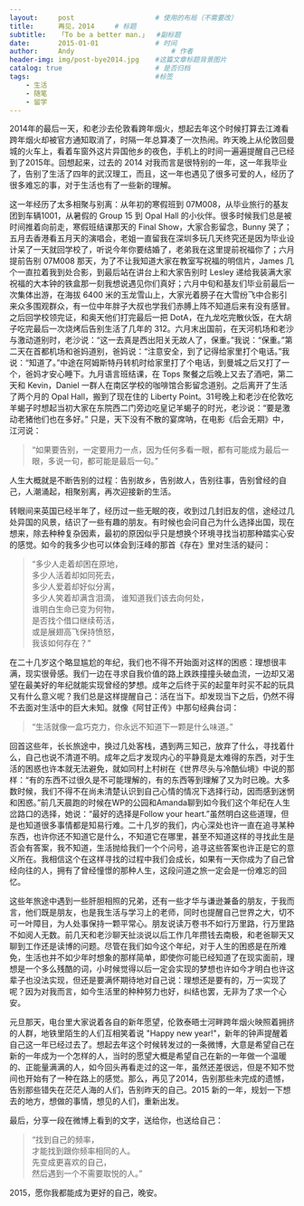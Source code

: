 ```yaml
---
layout:     post   				    # 使用的布局（不需要改）
title:      再见，2014   	# 标题 
subtitle:   「To be a better man.」  #副标题
date:       2015-01-01 				# 时间
author:     Andy 						# 作者
header-img: img/post-bye2014.jpg 	#这篇文章标题背景图片
catalog: true 						# 是否归档
tags:								#标签
    - 生活
    - 随笔
    - 留学
---
```


2014年的最后一天，和老沙去伦敦看跨年烟火，想起去年这个时候打算去江滩看跨年烟火却被官方通知取消了，时隔一年总算凑了一次热闹。昨天晚上从伦敦回曼城的火车上，看着车窗外这片异国他乡的夜色，手机上的时间一遍遍提醒自己已经到了2015年。回想起来，过去的 2014 对我而言是很特别的一年，这一年我毕业了，告别了生活了四年的武汉理工，而且，这一年也遇见了很多可爱的人，经历了很多难忘的事，对于生活也有了一些新的理解。

这一年经历了太多相聚与别离：从年初的寒假班到 07M008，从毕业旅行的基友团到车辆1001，从暑假的 Group 15 到 Opal Hall 的小伙伴。很多时候我们总是被时间推着向前走，寒假班结课那天的 Final Show，大家合影留念，Bunny 哭了；五月去香港看五月天的演唱会，老姐一直留我在深圳多玩几天终究还是因为毕业设计呆了一天就回学校了，听说今年你要结婚了，老弟我在这里提前祝福你了；六月提前告别 07M008 那天，为了不让我知道大家在教室写祝福的明信片，James 几个一直拉着我到处合影，到最后站在讲台上和大家告别时 Lesley 递给我装满大家祝福的大本钟的铁盒那一刻我想说遇见你们真好；六月中旬和基友们毕业前最后一次集体出游，在海拔 6400 米的玉龙雪山上，大家光着膀子在大雪纷飞中合影引来众多围观群众，有一位中年胖子大叔也学我们赤膊上阵不知道后来有没有感冒。之后回学校领完证，和奥天他们打完最后一把 DotA，在九龙吃完散伙饭，在大胡子吃完最后一次烧烤后告别生活了几年的 312。六月末出国前，在天河机场和老沙与激动道别时，老沙说：“这一去真是西出阳关无故人了，保重。”我说：“保重。”第二天在首都机场和爸妈道别，爸妈说：“注意安全，到了记得给家里打个电话。”我说：“知道了。”中途在阿姆斯特丹转机时给家里打了个电话，到曼城之后又打了一个，爸妈才安心睡下。九月语言班结课，在 Tops 聚餐之后晚上又去了酒吧，第二天和 Kevin，Daniel 一群人在南区学校的咖啡馆合影留念道别。之后离开了生活了两个月的 Opal Hall，搬到了现在住的 Liberty Point。31号晚上和老沙在伦敦吃羊蝎子时想起当初大家在东院西二门旁边吃皇记羊蝎子的时光，老沙说：“要是激动老猪他们也在多好。” 只是，天下没有不散的宴席呐，在电影《后会无期》中，江河说：

>“如果要告别，一定要用力一点，因为任何多看一眼，都有可能成为最后一眼，多说一句，都可能是最后一句。”

人生大概就是不断告别的过程：告别故乡，告别故人，告别往事，告别曾经的自己，人潮涌起，相聚别离，再次迎接新的生活。

转眼间来英国已经半年了，经历过一些无眠的夜，收到过几封旧友的信，途经过几处异国的风景，结识了一些有趣的朋友。有时候也会问自己为什么选择出国，现在想来，除去种种复杂因素，最初的原因似乎只是想换个环境寻找当初那种踏实心安的感觉。如今的我多少也可以体会到汪峰的那首《存在》里对生活的疑问：

>“多少人走着却困在原地，  
>多少人活着却如同死去，  
>多少人爱着却好似分离，  
>多少人笑着却满含泪滴，
>谁知道我们该去向何处，  
>谁明白生命已变为何物，  
>是否找个借口继续苟活，  
>或是展翅高飞保持愤怒，  
>我该如何存在？”

在二十几岁这个略显尴尬的年纪，我们也不得不开始面对这样的困惑：理想很丰满，现实很骨感。我们一边在寻求自我价值的路上跌跌撞撞头破血流，一边却又渴望在最美好的年纪就能实现曾经的梦想。成年之后终于买的起童年时买不起的玩具又有什么意义呢？我们总是这样提醒自己：活在当下。却发现当下之后，仍然不得不去面对生活中的巨大未知。就像《阿甘正传》中那句经典台词：  

>“生活就像一盒巧克力，你永远不知道下一颗是什么味道。”  

回首这些年，长长旅途中，换过几处客栈，遇到两三知己，放弃了什么，寻找着什么，自己也说不清道不明。成年之后才发现内心的平静竟是太难得的东西，对于生活的困惑也许本就无法避免，就如同村上村树在《世界尽头与冷酷仙境》中说的那样：“有的东西不过很久是不可能理解的，有的东西等到理解了又为时已晚。大多数时候，我们不得不在尚未清楚认识到自己心情的情况下选择行动，因而感到迷惘和困惑。”前几天晨跑的时候在WP的公园和Amanda聊到如今我们这个年纪在人生岔路口的选择，她说：“最好的选择是Follow your heart.”虽然明白这些道理，但是也知道很多事情都是知易行难。二十几岁的我们，内心深处也许一直在追寻某种东西，也许你还不知道它是什么，不知道它在哪里，甚至不知道这样的寻找此生是否会有答案，我不知道，生活抛给我们一个个问号，追寻这些答案也许正是它的意义所在。我相信这个在这样寻找的过程中我们会成长，如果有一天你成为了自己曾经向往的人，拥有了曾经憧憬的那种人生，这段问道之旅一定会是一份难忘的回忆。

这些年旅途中遇到一些肝胆相照的兄弟，还有一些才华与谦逊兼备的朋友，于我而言，他们既是朋友，也是我生活与学习上的老师，同时也提醒自己世界之大，切不可一叶障目，为人处事保持一颗平常心。朋友说读万卷书不如行万里路，行万里路不如阅人无数。前几天和老沙聊天扯淡说以后工作几年攒钱去南极，和老爸聊天又聊到工作还是读博的问题。尽管在我们如今这个年纪，对于人生的困惑是在所难免，生活也并不如少年时想象的那样简单，即使你可能已经知道了在现实面前，理想是一个多么残酷的词，小时候觉得以后一定会实现的梦想也许如今才明白也许这辈子也没法实现，但还是要满怀期待地对自己说：理想还是要有的，万一实现了呢？因为对我而言，如今生活里的种种努力也好，纠结也罢，无非为了求一个心安。

元旦那天，电台里大家说着各自的新年愿望，伦敦泰晤士河畔跨年烟火映照着拥挤的人群，地铁里陌生的人们互相笑着说 "Happy new year!"，新年的钟声提醒着自己这一年已经过去了。想起去年这个时候转发过的一条微博，大意是希望自己在新的一年成为一个怎样的人，当时的愿望大概是希望自己在新的一年做一个温暖的、正能量满满的人，如今回头再看走过的这一年，虽然还差很远，但是不知不觉间也开始有了一种在路上的感觉。那么，再见了2014，告别那些未完成的遗憾，告别那些错失在茫茫人海的人们，告别昨天的自己。2015 新的一年，规划一下想去的地方，想做的事情，想见的人们，重新出发。

最后，分享一段在微博上看到的文字，送给你，也送给自己：

>“找到自己的频率，  
>才能找到跟你频率相同的人。  
>先变成更喜欢的自己，  
>然后遇到一个不需要取悦的人。”

2015，愿你我都能成为更好的自己，晚安。
